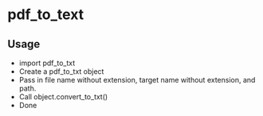 # pdf_to_text

## Usage 
  * import pdf_to_txt
  * Create a pdf_to_txt object
  * Pass in file name without extension, target name without extension, and path.
  * Call object.convert_to_txt()
  * Done
